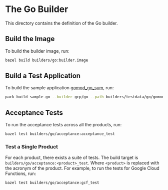 # The Go Builder
This directory contains the definition of the Go builder.

## Build the Image
To build the builder image, run:

```bash
bazel build builders/go:builder.image
```

## Build a Test Application
To build the sample application [gomod_go_sum](../testdata/go/gomod_go_sum/), run:

```bash
pack build sample-go --builder gcp/go --path builders/testdata/go/gomod_go_sum/ --trust-builder -v
```

## Acceptance Tests
To run the acceptance tests across all the products, run:

```bash
bazel test builders/go/acceptance:acceptance_test
```

### Test a Single Product
For each product, there exists a suite of tests. The build target is
`builders/go/acceptance:<product>_test`. Where `<product>` is replaced with the
acronym of the product. For example, to run the tests for Google Cloud
Functions, run:

```bash
bazel test builders/go/acceptance:gcf_test
```
